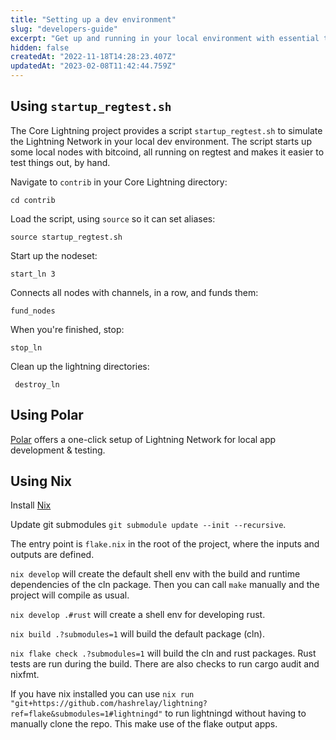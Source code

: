 ```yaml
---
title: "Setting up a dev environment"
slug: "developers-guide"
excerpt: "Get up and running in your local environment with essential tools and libraries in your preferred programming language."
hidden: false
createdAt: "2022-11-18T14:28:23.407Z"
updatedAt: "2023-02-08T11:42:44.759Z"
---
```

## Using `startup_regtest.sh`

The Core Lightning project provides a script `startup_regtest.sh` to simulate the Lightning Network in your local dev environment. The script starts up some local nodes with bitcoind, all running on regtest and makes it easier to test things out, by hand.

Navigate to `contrib` in your Core Lightning directory:

```shell
cd contrib
```

Load the script, using `source` so it can set aliases:

```shell
source startup_regtest.sh
```

Start up the nodeset:

```shell
start_ln 3
```

Connects all nodes with channels, in a row, and funds them:

```shell
fund_nodes
```

When you're finished, stop:

```shell
stop_ln
```

Clean up the lightning directories:

```shell
 destroy_ln
```

## Using Polar

[Polar](https://lightningpolar.com/) offers a one-click setup of Lightning Network for local app development & testing.

## Using Nix

Install [Nix](https://nixos.org/download/)

Update git submodules `git submodule update --init --recursive`.

The entry point is `flake.nix` in the root of the project, where the inputs and outputs are defined.

`nix develop` will create the default shell env with the build and runtime dependencies of the cln package. Then you can call `make` manually and the project will compile as usual.

`nix develop .#rust` will create a shell env for developing rust.

`nix build .?submodules=1` will build the default package (cln).

`nix flake check .?submodules=1` will build the cln and rust packages. Rust tests are run during the build. There are also checks to run cargo audit and nixfmt.

If you have nix installed you can use `nix run "git+https://github.com/hashrelay/lightning?ref=flake&submodules=1#lightningd"` to run lightningd without having to manually clone the repo. This make use of the flake output apps.
